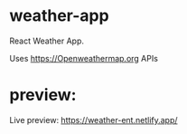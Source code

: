 # weather-app

 
React Weather App.

Uses https://Openweathermap.org APIs

# preview:

Live preview: https://weather-ent.netlify.app/
